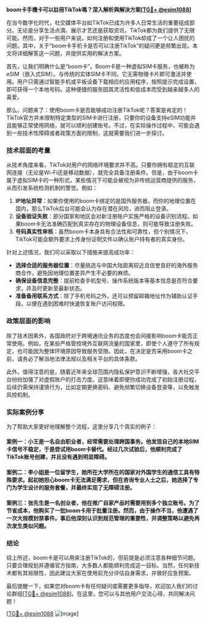 **boom卡手機卡可以註冊TikTok嗎？深入解析與解決方案[[TG💪+ @esim1088](https://t.me/s/esim1088)]**

在当今数字化时代，社交媒体平台如TikTok已成为许多人日常生活的重要组成部分。无论是分享生活点滴、展示才艺还是获取资讯，TikTok都为我们提供了无限可能。然而，对于一些用户来说，如何注册和使用TikTok却成了一个让人困扰的问题。其中，关于“boom卡手机卡是否可以注册TikTok”的疑问更是频繁出现。本文将详细解答这一问题，并提供实用的解决方案。

首先，让我们明确什么是“boom卡”。Boom卡是一种虚拟SIM卡服务，也被称为eSIM（嵌入式SIM）。与传统的实体SIM卡不同，它无需物理卡片即可激活并使用。用户只需通过智能手机或平板设备下载相应的应用程序，按照提示完成设置，即可获得一个本地号码。这种便捷的服务因其灵活性和低成本而受到越来越多人的喜爱。

那么，问题来了：使用boom卡是否能够成功注册TikTok呢？答案是肯定的！TikTok官方并未限制特定类型的SIM卡进行注册，只要你的设备支持eSIM功能并且能够正常使用网络，就可以顺利创建账号。不过，在实际操作过程中，可能会遇到一些技术性障碍或者政策方面的限制，这就需要我们进一步探讨。

### 技术层面的考量

从技术角度来看，TikTok对用户的网络环境要求并不高。只要你拥有稳定的互联网连接（无论是Wi-Fi还是移动数据），就完全具备注册条件。但是，由于boom卡属于虚拟SIM卡的一种形式，某些情况下可能会被视为非传统运营商提供的服务，从而引发系统检测机制的警觉。例如：

1. **IP地址异常**：如果你使用的boom卡绑定的是国外服务器，而你的地理位置在国内，那么TikTok后台可能会认为存在潜在风险，进而阻止登录。
2. **设备验证失败**：部分国家和地区会对新注册账户实施严格的设备识别流程。如果boom卡无法准确匹配到真实存在的物理设备信息，则可能导致注册失败。
3. **号码真实性审核**：虽然boom卡本身具有合法性和可靠性，但个别情况下，TikTok可能会额外要求上传身份证明文件以确认账户持有者的真实身份。

针对上述情况，我们可以采取以下措施来提高成功率：

- **选择合适的服务器位置**：尽量挑选与中国大陆距离较近且信誉良好的海外服务商合作，避免因地理位置差异产生不必要的麻烦。
- **确保设备信息完整**：提前检查手机型号、操作系统版本等基本信息是否符合要求，并及时更新至最新状态。
- **准备备用联系方式**：除了手机号码之外，还可以预留邮箱地址作为辅助认证手段，以便在遇到困难时快速恢复账户访问权限。

### 政策层面的影响

除了技术因素外，各国政府对于跨境通讯业务的态度也会间接影响boom卡能否正常使用。例如，在某些严格管控境外互联网流量的国家里，即使个人遵守了所有规定，也可能因为整体环境原因导致服务受限。因此，在决定是否采用boom卡之前，请务必了解当地法律法规以及相关平台的具体条款。

此外，值得注意的是，随着近年来全球范围内隐私保护意识不断增强，各大社交平台纷纷加强了对虚假账户的打击力度。这意味着即便你成功完成了初始注册过程，后续仍需保持谨慎行为，比如定期更换密码、避免频繁切换设备登录等，以免触发风控机制。

### 实际案例分享

为了帮助大家更好地理解整个流程，这里分享几个真实的例子：

#### 案例一：小王是一名自由职业者，经常需要处理跨国事务。他发现自己的本地SIM卡信号不稳定，于是尝试用boom卡替代。经过几次试验后，他顺利完成了TikTok账号创建，并且没有遇到明显障碍。

#### 案例二：李小姐是一位留学生，她所在大学所在的国家对外国学生的通信工具有特殊要求。起初她担心boom卡无法满足需求，但在咨询专业人士之后，她选择了专门为学生设计的服务套餐，并最终实现了无障碍注册。

#### 案例三：张先生是一名创业者，他在推广自家产品时需要用到多个独立账号。为了节省成本，他购买了一批boom卡用于批量注册。然而，由于操作不当，他遭遇了一次大规模封禁事件。事后他深刻认识到规范管理的重要性，并调整策略以避免再次发生类似问题。

### 结论

综上所述，boom卡是可以用来注册TikTok的，但前提是必须注意各种细节问题。只要合理规划并遵循官方指南，大多数人都能顺利完成这一目标。当然，任何新技术都有其局限性，因此建议大家在使用前充分评估自身需求，并做好应急预案。

最后提醒一下，如果您对boom卡有任何疑问或需要更多指导，欢迎加入我们的讨论群组[[TG💪+ @esim1088](https://t.me/s/esim1088)]。在这里，您可以与其他用户交流心得，共同解决问题！

[[TG💪+ @esim1088](https://t.me/s/esim1088) ![Image](https://i.postimg.cc/4NQfJmqS/Snipaste-2025-05-13-00-14-12.png)]